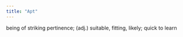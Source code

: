 ```yaml
---
title: "Apt"
---
```

being of striking pertinence; (adj.) suitable, fitting, likely; quick to learn


